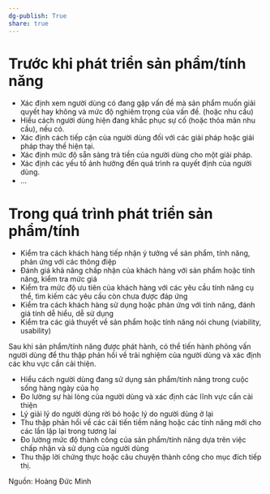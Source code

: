 ```yaml
---
dg-publish: True
share: true
---
```

# Trước khi phát triển sản phẩm/tính năng

- Xác định xem người dùng có đang gặp vấn đề mà sản phẩm muốn giải quyết hay không và mức độ nghiêm trọng của vấn đề. (hoặc nhu cầu)
- Hiểu cách người dùng hiện đang khắc phục sự cố (hoặc thỏa mãn nhu cầu), nếu có.
- Xác định cách tiếp cận của người dùng đối với các giải pháp hoặc giải pháp thay thế hiện tại.
- Xác định mức độ sẵn sàng trả tiền của người dùng cho một giải pháp.
- Xác định các yếu tố ảnh hưởng đến quá trình ra quyết định của người dùng.
- …

# Trong quá trình phát triển sản phẩm/tính 

- Kiểm tra cách khách hàng tiếp nhận ý tưởng về sản phẩm, tính năng, phản ứng với các thông điệp
- Đánh giá khả năng chấp nhận của khách hàng với sản phẩm hoặc tính năng, kiểm tra mức giá
- Kiểm tra mức độ ưu tiên của khách hàng với các yêu cầu tính năng cụ thể, tìm kiếm các yêu cầu còn chưa được đáp ứng
- Kiểm tra cách khách hàng sử dụng hoặc phản ứng với tính năng, đánh giá tính dễ hiểu, dễ sử dụng
- Kiểm tra các giả thuyết về sản phẩm hoặc tính năng nói chung (viability, usability)

Sau khi sản phẩm/tính năng được phát hành, có thể tiến hành phỏng vấn người dùng để thu thập phản hồi về trải nghiệm của người dùng và xác định các khu vực cần cải thiện.

- Hiểu cách người dùng đang sử dụng sản phẩm/tính năng trong cuộc sống hàng ngày của họ
- Đo lường sự hài lòng của người dùng và xác định các lĩnh vực cần cải thiện
- Lý giải lý do người dùng rời bỏ hoặc lý do người dùng ở lại
- Thu thập phản hồi về các cải tiến tiềm năng hoặc các tính năng mới cho các lần lặp lại trong tương lai
- Đo lường mức độ thành công của sản phẩm/tính năng dựa trên việc chấp nhận và sử dụng của người dùng
- Thu thập lời chứng thực hoặc câu chuyện thành công cho mục đích tiếp thị.

Nguồn: Hoàng Đức Minh
